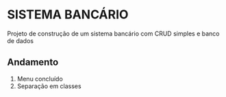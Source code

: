 # SISTEMA BANCÁRIO
Projeto de construção de um sistema bancário com CRUD simples e banco de dados

## Andamento
1. Menu concluído
2. Separação em classes